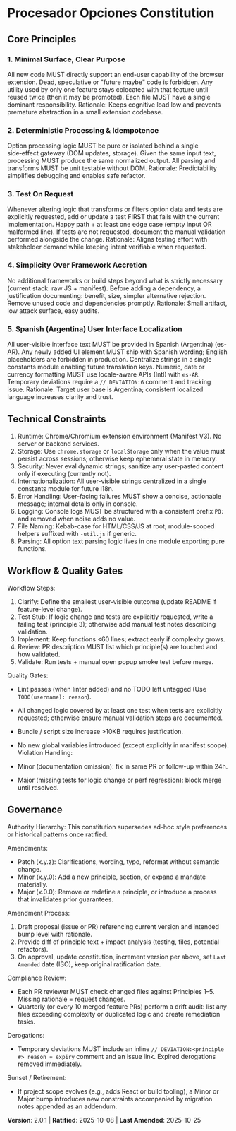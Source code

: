 <!--
Sync Impact Report
Version change: 2.0.0 -> 2.0.1
Modified principles: None (language/clarifications only)
Added sections: None
Removed sections: None
Templates requiring updates:
  - .specify/templates/plan-template.md ✅ updated
  - .specify/templates/spec-template.md ✅ updated
  - .specify/templates/tasks-template.md ✅ updated
Deferred TODOs: None
-->

# Procesador Opciones Constitution

## Core Principles

### 1. Minimal Surface, Clear Purpose

All new code MUST directly support an end-user capability of the browser extension. Dead, speculative or
"future maybe" code is forbidden. Any utility used by only one feature stays colocated with that feature
until reused twice (then it may be promoted). Each file MUST have a single dominant responsibility.
Rationale: Keeps cognitive load low and prevents premature abstraction in a small extension codebase.

### 2. Deterministic Processing & Idempotence

Option processing logic MUST be pure or isolated behind a single side‑effect gateway (DOM updates, storage).
Given the same input text, processing MUST produce the same normalized output. All parsing and transforms
MUST be unit testable without DOM. Rationale: Predictability simplifies debugging and enables safe refactor.

### 3. Test On Request

Whenever altering logic that transforms or filters option data and tests are explicitly requested, add or update a
test FIRST that fails with the current implementation. Happy path + at least one edge case (empty input OR
malformed line). If tests are not requested, document the manual validation performed alongside the change.
Rationale: Aligns testing effort with stakeholder demand while keeping intent verifiable when requested.

### 4. Simplicity Over Framework Accretion

No additional frameworks or build steps beyond what is strictly necessary (current stack: raw JS + manifest).
Before adding a dependency, a justification documenting: benefit, size, simpler alternative rejection. Remove
unused code and dependencies promptly. Rationale: Small artifact, low attack surface, easy audits.

### 5. Spanish (Argentina) User Interface Localization

All user-visible interface text MUST be provided in Spanish (Argentina) (es-AR). Any newly added UI element
MUST ship with Spanish wording; English placeholders are forbidden in production. Centralize strings in a
single constants module enabling future translation keys. Numeric, date or currency formatting MUST use
locale-aware APIs (Intl) with `es-AR`. Temporary deviations require a `// DEVIATION:6` comment and tracking
issue. Rationale: Target user base is Argentina; consistent localized language increases clarity and trust.

## Technical Constraints

1. Runtime: Chrome/Chromium extension environment (Manifest V3). No server or backend services.
2. Storage: Use `chrome.storage` or `localStorage` only when the value must persist across sessions; otherwise
  keep ephemeral state in memory.
3. Security: Never eval dynamic strings; sanitize any user-pasted content only if executing (currently not).
4. Internationalization: All user-visible strings centralized in a single constants module for future i18n.
5. Error Handling: User-facing failures MUST show a concise, actionable message; internal details only in console.
6. Logging: Console logs MUST be structured with a consistent prefix `PO:` and removed when noise adds no value.
7. File Naming: Kebab-case for HTML/CSS/JS at root; module-scoped helpers suffixed with `-util.js` if generic.
8. Parsing: All option text parsing logic lives in one module exporting pure functions.

## Workflow & Quality Gates

Workflow Steps:

1. Clarify: Define the smallest user-visible outcome (update README if feature-level change).
2. Test Stub: If logic change and tests are explicitly requested, write a failing test (principle 3); otherwise add
  manual test notes describing validation.
3. Implement: Keep functions <60 lines; extract early if complexity grows.
4. Review: PR description MUST list which principle(s) are touched and how validated.
5. Validate: Run tests + manual open popup smoke test before merge.

Quality Gates:

- Lint passes (when linter added) and no TODO left untagged (Use `TODO(username): reason`).
- All changed logic covered by at least one test when tests are explicitly requested; otherwise ensure manual
  validation steps are documented.
- Bundle / script size increase >10KB requires justification.
- No new global variables introduced (except explicitly in manifest scope).
Violation Handling:

- Minor (documentation omission): fix in same PR or follow-up within 24h.
- Major (missing tests for logic change or perf regression): block merge until resolved.

## Governance

Authority Hierarchy: This constitution supersedes ad-hoc style preferences or historical patterns once ratified.

Amendments:

- Patch (x.y.z): Clarifications, wording, typo, reformat without semantic change.
- Minor (x.y.0): Add a new principle, section, or expand a mandate materially.
- Major (x.0.0): Remove or redefine a principle, or introduce a process that invalidates prior guarantees.

Amendment Process:

1. Draft proposal (issue or PR) referencing current version and intended bump level with rationale.
2. Provide diff of principle text + impact analysis (testing, files, potential refactors).
3. On approval, update constitution, increment version per above, set `Last Amended` date (ISO), keep
   original ratification date.

Compliance Review:

- Each PR reviewer MUST check changed files against Principles 1–5. Missing rationale = request changes.
- Quarterly (or every 10 merged feature PRs) perform a drift audit: list any files exceeding complexity or
  duplicated logic and create remediation tasks.

Derogations:

- Temporary deviations MUST include an inline `// DEVIATION:<principle #> reason + expiry` comment and an
  issue link. Expired derogations removed immediately.

Sunset / Retirement:

- If project scope evolves (e.g., adds React or build tooling), a Minor or Major bump introduces new
  constraints accompanied by migration notes appended as an addendum.

**Version**: 2.0.1 | **Ratified**: 2025-10-08 | **Last Amended**: 2025-10-25
